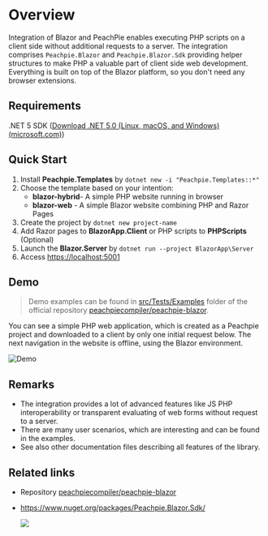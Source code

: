 # Overview

Integration of Blazor and PeachPie enables executing PHP scripts on a client side without additional requests to a server. The integration comprises `Peachpie.Blazor` and `Peachpie.Blazor.Sdk` providing helper structures to make PHP a valuable part of client side web development. Everything is built on top of the Blazor platform, so you don't need any browser extensions.

## Requirements

.NET 5 SDK ([Download .NET 5.0 (Linux, macOS, and Windows) (microsoft.com)](https://dotnet.microsoft.com/download/dotnet/5.0))

## Quick Start

1. Install **Peachpie.Templates** by `dotnet new -i "Peachpie.Templates::*"`
2. Choose the template based on your intention:
   - **blazor-hybrid**- A simple PHP website running in browser
   - **blazor-web** - A simple Blazor website combining PHP and Razor Pages
3. Create the project by `dotnet new project-name`
4. Add Razor pages to **BlazorApp.Client** or PHP scripts to **PHPScripts** (Optional)
5. Launch the **Blazor.Server** by `dotnet run --project BlazorApp\Server`
6. Access [https://localhost:5001](https://localhost:5001/)

## Demo

> Demo examples can be found in [src/Tests/Examples](https://github.com/peachpiecompiler/peachpie-blazor/tree/master/src/Tests/Examples) folder of the official repository [peachpiecompiler/peachpie-blazor](https://github.com/peachpiecompiler/peachpie-blazor).

You can see a simple PHP web application, which is created as a Peachpie project and downloaded to a client by only one initial request below. The next navigation in the website is offline, using the Blazor environment.

![Demo](./images/video1.gif)

## Remarks

- The integration provides a lot of advanced features like JS PHP interoperability or transparent evaluating of web forms without request to a server.
- There are many user scenarios, which are interesting and can be found in the examples.
- See also other documentation files describing all features of the library.

## Related links

- Repository [peachpiecompiler/peachpie-blazor](https://github.com/peachpiecompiler/peachpie-blazor/blob/master/README.md)

- https://www.nuget.org/packages/Peachpie.Blazor.Sdk/

  <a href="https://www.nuget.org/packages/Peachpie.Blazor.Sdk/"><img src="https://img.shields.io/nuget/v/Peachpie.Blazor.Sdk.svg?style=flat"></a>